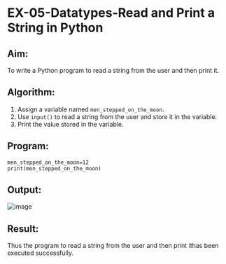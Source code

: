# EX-05-Datatypes-Read and Print a String in Python

## Aim:
To write a Python program to read a string from the user and then print it.

## Algorithm:
1. Assign a variable named `men_stepped_on_the_moon`.
2. Use `input()` to read a string from the user and store it in the variable.
3. Print the value stored in the variable.

## Program:
```
men_stepped_on_the_moon=12
print(men_stepped_on_the_moon)
```
## Output:
![image](https://github.com/user-attachments/assets/0e970144-c704-4d2a-83e0-ba4dab41035c)

## Result:
Thus the program to read a string from the user and then print ithas been executed successfully.
